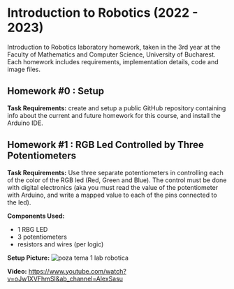 # Introduction to Robotics (2022 - 2023)
Introduction to Robotics laboratory homework, taken in the 3rd year at the Faculty of Mathematics and Computer Science, University of Bucharest. Each homework includes requirements, implementation details, code and image files.

## Homework #0 : Setup

**Task Requirements:** create and setup a public GitHub repository containing info about the current and future homework for this course, and install the Arduino IDE.

## Homework #1 : RGB Led Controlled by Three Potentiometers

**Task Requirements:** Use three separate potentiometers in controlling each of the color of the RGB led (Red, Green and Blue). The control must be done
with digital electronics (aka you must read the value of the potentiometer with Arduino, and write a mapped value to each of the pins connected
to the led).

**Components Used:**
* 1 RBG LED
* 3 potentiometers
* resistors and wires (per logic)

**Setup Picture:** ![poza tema 1 lab robotica](https://user-images.githubusercontent.com/87432371/197353566-af59eeda-ca8c-477d-97d2-0b4c5ef624bc.jpg)

**Video:** https://www.youtube.com/watch?v=oJw1XVFhmSI&ab_channel=AlexSasu
